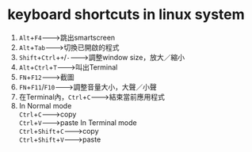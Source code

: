# keyboard shortcuts in linux system

1. `Alt`+`F4`--->跳出smartscreen
2. `Alt`+`Tab`--->切換已開啟的程式
3. `Shift`+`Ctrl`+`+`/`-`--->調整window size，放大／縮小
4. `Alt`+`Ctrl`+`T`--->叫出Terminal
5. `FN`+`F12`--->截圖
6. `FN`+`F11`/`F10`--->調整音量大小，大聲／小聲
7. 在Terminal內，`Ctrl`+`C`--->結束當前應用程式
8. In Normal mode
<br>`Ctrl`+`C`--->copy
<br>`Ctrl`+`V`--->paste
In Terminal mode
<br>`Ctrl`+`Shift`+`C`--->copy
<br>`Ctrl`+`Shift`+`V`--->paste
